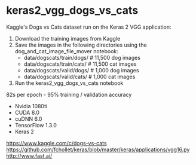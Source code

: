 # keras2_vgg_dogs_vs_cats

Kaggle's Dogs vs Cats dataset run on the Keras 2 VGG application:

1) Download the training images from Kaggle
2) Save the images in the following directories using the dog_and_cat_image_file_mover notebook:  
   - data/dogscats/train/dogs/ # 11,500 dog images  
   - data/dogscats/train/cats/ # 11,500 cat images  
   - data/dogscats/valid/dogs/ # 1,000 dog images  
   - data/dogscats/valid/cats/ # 1,000 cat images  
3) Run the keras2_vgg_dogs_vs_cats notebook

82s per epoch - 95% training / validation accuracy

- Nvidia 1080ti  
- CUDA 8.0  
- cuDNN 6.0  
- TensorFlow 1.3.0
- Keras 2

https://www.kaggle.com/c/dogs-vs-cats  
https://github.com/fchollet/keras/blob/master/keras/applications/vgg16.py  
http://www.fast.ai/
